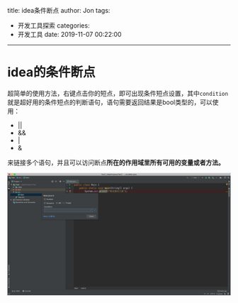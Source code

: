 title: idea条件断点
author: Jon
tags:
  - 开发工具探索
categories:
  - 开发工具
date: 2019-11-07 00:22:00
---
# idea的条件断点

超简单的使用方法，右键点击你的短点，即可出现条件短点设置，其中`condition`就是超好用的条件短点的判断语句，语句需要返回结果是bool类型的，可以使用：

* ||
* &&
* |
* &

来链接多个语句，并且可以访问断点**所在的作用域里所有可用的变量或者方法。**

![image-20191107003330787](idea%E6%9D%A1%E4%BB%B6%E6%96%AD%E7%82%B9/image-20191107003330787.png)